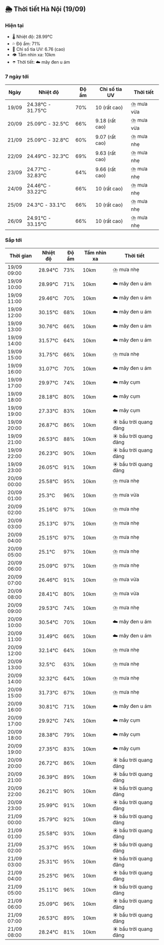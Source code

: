 ## 🌦️ Thời tiết Hà Nội (19/09)

### Hiện tại

- 🌡️ Nhiệt độ: 28.99℃
- 💦 Độ ẩm: 71%
- 🌟 Chỉ số tia UV: 6.76 (cao)
- 👁️ Tầm nhìn xa: 10km
- ☂️ Thời tiết: ☁️ mây đen u ám

### 7 ngày tới

| Ngày | Nhiệt độ | Độ ẩm | Chỉ số tia UV | Thời tiết |
| --- | --- | --- | --- | --- |
| 19/09 | 24.38℃ - 31.75℃ | 70% | 10 (rất cao) | ⛈️ mưa vừa |
| 20/09 | 25.09℃ - 32.5℃ | 66% | 9.18 (rất cao) | ⛈️ mưa vừa |
| 21/09 | 25.09℃ - 32.8℃ | 60% | 9.07 (rất cao) | ⛈️ mưa nhẹ |
| 22/09 | 24.49℃ - 32.3℃ | 69% | 9.63 (rất cao) | ⛈️ mưa nhẹ |
| 23/09 | 24.77℃ - 32.83℃ | 64% | 9.66 (rất cao) | ⛈️ mưa nhẹ |
| 24/09 | 24.46℃ - 33.22℃ | 66% | 10 (rất cao) | ⛈️ mưa nhẹ |
| 25/09 | 24.3℃ - 33.1℃ | 66% | 10 (rất cao) | ⛈️ mưa nhẹ |
| 26/09 | 24.91℃ - 33.15℃ | 66% | 10 (rất cao) | ⛈️ mưa nhẹ |

### Sắp tới

| Thời gian | Nhiệt độ | Độ ẩm | Tầm nhìn xa | Thời tiết |
| --- | --- | --- | --- | --- |
| 19/09 09:00 | 28.94℃ | 73% | 10km | ⛈️ mưa nhẹ |
| 19/09 10:00 | 28.99℃ | 71% | 10km | ☁️ mây đen u ám |
| 19/09 11:00 | 29.46℃ | 70% | 10km | ☁️ mây đen u ám |
| 19/09 12:00 | 30.15℃ | 68% | 10km | ☁️ mây đen u ám |
| 19/09 13:00 | 30.76℃ | 66% | 10km | ☁️ mây đen u ám |
| 19/09 14:00 | 31.57℃ | 64% | 10km | ☁️ mây đen u ám |
| 19/09 15:00 | 31.75℃ | 66% | 10km | ⛈️ mưa nhẹ |
| 19/09 16:00 | 31.07℃ | 70% | 10km | ☁️ mây đen u ám |
| 19/09 17:00 | 29.97℃ | 74% | 10km | ☁️ mây cụm |
| 19/09 18:00 | 28.18℃ | 80% | 10km | ☁️ mây cụm |
| 19/09 19:00 | 27.33℃ | 83% | 10km | ☁️ mây cụm |
| 19/09 20:00 | 26.87℃ | 86% | 10km | ☀️ bầu trời quang đãng |
| 19/09 21:00 | 26.53℃ | 88% | 10km | ☀️ bầu trời quang đãng |
| 19/09 22:00 | 26.23℃ | 90% | 10km | ☀️ bầu trời quang đãng |
| 19/09 23:00 | 26.05℃ | 91% | 10km | ☀️ bầu trời quang đãng |
| 20/09 00:00 | 25.58℃ | 95% | 10km | ⛈️ mưa nhẹ |
| 20/09 01:00 | 25.3℃ | 96% | 10km | ⛈️ mưa vừa |
| 20/09 02:00 | 25.16℃ | 97% | 10km | ⛈️ mưa nhẹ |
| 20/09 03:00 | 25.13℃ | 97% | 10km | ⛈️ mưa nhẹ |
| 20/09 04:00 | 25.15℃ | 97% | 10km | ⛈️ mưa nhẹ |
| 20/09 05:00 | 25.1℃ | 97% | 10km | ⛈️ mưa nhẹ |
| 20/09 06:00 | 25.09℃ | 97% | 10km | ⛈️ mưa nhẹ |
| 20/09 07:00 | 26.46℃ | 91% | 10km | ⛈️ mưa vừa |
| 20/09 08:00 | 28.41℃ | 80% | 10km | ⛈️ mưa vừa |
| 20/09 09:00 | 29.53℃ | 74% | 10km | ⛈️ mưa nhẹ |
| 20/09 10:00 | 30.54℃ | 70% | 10km | ☁️ mây đen u ám |
| 20/09 11:00 | 31.49℃ | 66% | 10km | ☁️ mây đen u ám |
| 20/09 12:00 | 32.14℃ | 64% | 10km | ⛈️ mưa nhẹ |
| 20/09 13:00 | 32.5℃ | 63% | 10km | ⛈️ mưa nhẹ |
| 20/09 14:00 | 32.32℃ | 64% | 10km | ⛈️ mưa nhẹ |
| 20/09 15:00 | 31.73℃ | 67% | 10km | ⛈️ mưa nhẹ |
| 20/09 16:00 | 30.81℃ | 71% | 10km | ☁️ mây đen u ám |
| 20/09 17:00 | 29.92℃ | 74% | 10km | ☁️ mây cụm |
| 20/09 18:00 | 28.38℃ | 79% | 10km | ☁️ mây cụm |
| 20/09 19:00 | 27.35℃ | 83% | 10km | ☁️ mây cụm |
| 20/09 20:00 | 26.72℃ | 86% | 10km | ☀️ bầu trời quang đãng |
| 20/09 21:00 | 26.39℃ | 89% | 10km | ☀️ bầu trời quang đãng |
| 20/09 22:00 | 26.21℃ | 90% | 10km | ☀️ bầu trời quang đãng |
| 20/09 23:00 | 25.99℃ | 91% | 10km | ☀️ bầu trời quang đãng |
| 21/09 00:00 | 25.79℃ | 92% | 10km | ☀️ bầu trời quang đãng |
| 21/09 01:00 | 25.58℃ | 93% | 10km | ☀️ bầu trời quang đãng |
| 21/09 02:00 | 25.37℃ | 95% | 10km | ☀️ bầu trời quang đãng |
| 21/09 03:00 | 25.31℃ | 95% | 10km | ☀️ bầu trời quang đãng |
| 21/09 04:00 | 25.25℃ | 96% | 10km | ☀️ bầu trời quang đãng |
| 21/09 05:00 | 25.11℃ | 96% | 10km | ☀️ bầu trời quang đãng |
| 21/09 06:00 | 25.09℃ | 96% | 10km | ☀️ bầu trời quang đãng |
| 21/09 07:00 | 26.53℃ | 89% | 10km | ☀️ bầu trời quang đãng |
| 21/09 08:00 | 28.24℃ | 81% | 10km | ☀️ bầu trời quang đãng |
